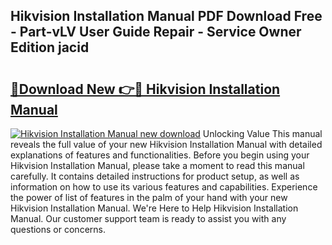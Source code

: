 ## Hikvision Installation Manual PDF Download Free - Part-vLV User Guide Repair - Service Owner Edition jacid

# <h2><a href="http://cf28660.oget.top/?id=Hikvision+Installation+Manual">🔗Download New 👉🔴 Hikvision Installation Manual</a></h2>

[![Hikvision Installation Manual new download](https://i.imgur.com/5g1atiW.png)](http://cf28660.oget.top/?id=Hikvision+Installation+Manual)
Unlocking Value This manual reveals the full value of your new Hikvision Installation Manual with detailed explanations of features and functionalities. Before you begin using your Hikvision Installation Manual, please take a moment to read this manual carefully. It contains detailed instructions for product setup, as well as information on how to use its various features and capabilities. Experience the power of list of features in the palm of your hand with your new Hikvision Installation Manual. We're Here to Help Hikvision Installation Manual. Our customer support team is ready to assist you with any questions or concerns.
